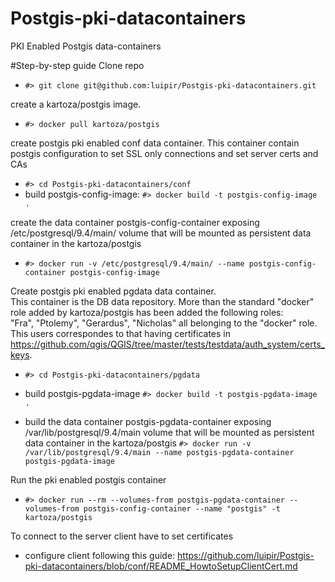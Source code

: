 # Postgis-pki-datacontainers
PKI Enabled Postgis data-containers

#Step-by-step guide
Clone repo
* `#> git clone git@github.com:luipir/Postgis-pki-datacontainers.git`

create a kartoza/postgis image.

* `#> docker pull kartoza/postgis`
 
create postgis pki enabled conf data container. This container contain postgis configuration to set SSL only connections and set server certs and CAs

* `#> cd Postgis-pki-datacontainers/conf`
* build postgis-config-image:
        `#> docker build -t postgis-config-image .`

create the data container postgis-config-container exposing /etc/postgresql/9.4/main/ volume that will be mounted as persistent data container in the kartoza/postgis

* `#> docker run -v /etc/postgresql/9.4/main/ --name postgis-config-container postgis-config-image`

Create postgis pki enabled pgdata data container.\
This container is the DB data repository. More than the standard "docker" role added by kartoza/postgis has been added the following roles:\
"Fra", "Ptolemy", "Gerardus", "Nicholas" all belonging to the "docker" role. This users correspondes to that having certificates in https://github.com/qgis/QGIS/tree/master/tests/testdata/auth_system/certs_keys.
* `#> cd Postgis-pki-datacontainers/pgdata`
* build postgis-pgdata-image
        `#> docker build -t postgis-pgdata-image .`
        
* build the data container postgis-pgdata-container exposing /var/lib/postgresql/9.4/main volume that will be mounted as persistent data container in the kartoza/postgis
        `#> docker run -v /var/lib/postgresql/9.4/main --name postgis-pgdata-container postgis-pgdata-image`

Run the pki enabled postgis container
* `#> docker run --rm --volumes-from postgis-pgdata-container --volumes-from postgis-config-container --name "postgis" -t kartoza/postgis`

To connect to the server client have to set certificates
* configure client following this guide: https://github.com/luipir/Postgis-pki-datacontainers/blob/conf/README_HowtoSetupClientCert.md
